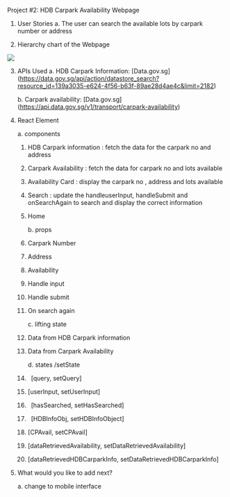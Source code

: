 ﻿Project #2: HDB Carpark Availability Webpage

1. User Stories
   a. The user can search the available lots by carpark number or address

2. Hierarchy chart of the Webpage
<p></p>
  <img src="https://www.linkpicture.com/q/Hierarchychart.png" type="image"></a>

3. APIs Used
   a. HDB Carpark Information: [Data.gov.sg]
   (https://data.gov.sg/api/action/datastore_search?resource_id=139a3035-e624-4f56-b63f-89ae28d4ae4c&limit=2182)

   b. Carpark availability: [Data.gov.sg]
   (https://api.data.gov.sg/v1/transport/carpark-availability)

4. React Element

   a. components

   1. HDB Carpark information : fetch the data for the carpark no and address
   2. Carpark Availability : fetch the data for carpark no and lots available
   3. Availability Card : display the carpark no , address and lots available
   4. Search : update the handleuserInput, handleSubmit and onSearchAgain to search and display the correct information
   5. Home

      b. props

   6. Carpark Number
   7. Address
   8. Availability
   9. Handle input
   10. Handle submit
   11. On search again

       c. lifting state

   12. Data from HDB Carpark information
   13. Data from Carpark Availability

       d. states /setState

   14. ` `[query, setQuery]
   15. [userInput, setUserInput]
   16. ` `[hasSearched, setHasSearched]
   17. ` `[HDBInfoObj, setHDBInfoObject]
   18. [CPAvail, setCPAvail]
   19. [dataRetrievedAvailability, setDataRetrievedAvailability]
   20. [dataRetrievedHDBCarparkInfo, setDataRetrievedHDBCarparkInfo]

5. What would you like to add next?

   a. change to mobile interface
